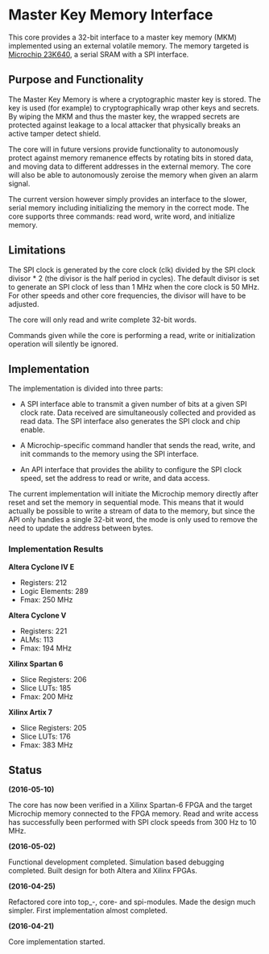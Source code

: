 # Master Key Memory Interface #
This core provides a 32-bit interface to a master key memory (MKM)
implemented using an external volatile memory. The memory targeted is
[Microchip 23K640](https://www.microchip.com/wwwproducts/en/23K640), a
serial SRAM with a SPI interface.


## Purpose and Functionality ##
The Master Key Memory is where a cryptographic master key is stored. The
key is used (for example) to cryptographically wrap other keys and
secrets. By wiping the MKM and thus the master key, the wrapped secrets
are protected against leakage to a local attacker that physically breaks
an active tamper detect shield.

The core will in future versions provide functionality to autonomously
protect against memory remanence effects by rotating bits in stored data,
and moving data to different addresses in the external memory. The core
will also be able to autonomously zeroise the memory when given an alarm
signal.

The current version however simply provides an interface to the slower,
serial memory including initializing the memory in the correct mode. The
core supports three commands: read word, write word, and initialize
memory.


## Limitations ##
The SPI clock is generated by the core clock (clk) divided by the
SPI clock divisor * 2 (the divisor is the half period in cycles). The
default divisor is set to generate an SPI clock of less than 1 MHz when
the core clock is 50 MHz. For other speeds and other
core frequencies, the divisor will have to be adjusted.

The core will only read and write complete 32-bit words.

Commands given while the core is performing a read, write or
initialization operation will silently be ignored.


## Implementation ##
The implementation is divided into three parts:

- A SPI interface able to transmit a given number of bits at a given SPI
  clock rate. Data received are simultaneously collected and provided as
  read data. The SPI interface also generates the SPI clock and chip
  enable.

- A Microchip-specific command handler that sends the read, write, and
  init commands to the memory using the SPI interface.

- An API interface that provides the ability to configure the SPI clock
  speed, set the address to read or write, and data access.

The current implementation will initiate the Microchip memory directly
after reset and set the memory in sequential mode. This means that it
would actually be possible to write a stream of data to the memory, but
since the API only handles a single 32-bit word, the mode is only used
to remove the need to update the address between bytes.


### Implementation Results ###

**Altera Cyclone IV E**

- Registers: 212
- Logic Elements: 289
- Fmax: 250 MHz


**Altera Cyclone V**

- Registers: 221
- ALMs: 113
- Fmax: 194 MHz


**Xilinx Spartan 6**

- Slice Registers: 206
- Slice LUTs: 185
- Fmax: 200 MHz


**Xilinx Artix 7**

- Slice Registers: 205
- Slice LUTs: 176
- Fmax: 383 MHz


## Status ##

**(2016-05-10)**

The core has now been verified in a Xilinx Spartan-6 FPGA and the target
Microchip memory connected to the FPGA memory. Read and write access has
successfully been performed with SPI clock speeds from 300 Hz to 10 MHz.


**(2016-05-02)**

Functional development completed. Simulation based debugging
completed. Built design for both Altera and Xilinx FPGAs.


**(2016-04-25)**

Refactored core into top_-, core- and spi-modules. Made the design much
simpler. First implementation almost completed.


**(2016-04-21)**

Core implementation started.
